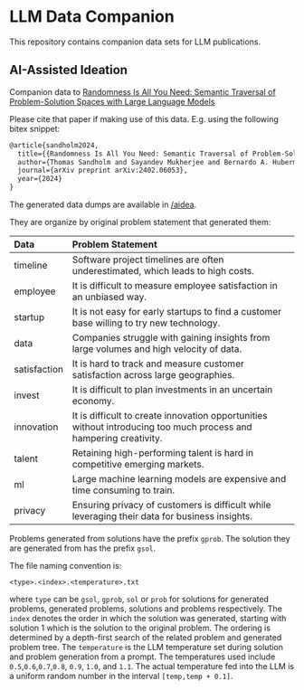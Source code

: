 # LLM Data Companion
This repository contains companion data sets for LLM 
publications.

## AI-Assisted Ideation
Companion data to
[Randomness Is All You Need: Semantic Traversal of Problem-Solution Spaces with Large Language Models](https://arxiv.org/abs/2402.06053)

Please cite that paper if making use of this data. E.g. using the following bitex snippet:
```Latex
@article{sandholm2024,
  title={{Randomness Is All You Need: Semantic Traversal of Problem-Solution Spaces with Large Language Models}},
  author={Thomas Sandholm and Sayandev Mukherjee and Bernardo A. Huberman},
  journal={arXiv preprint arXiv:2402.06053},
  year={2024}
}
```

The generated data dumps are available in  [/aidea](aidea/).

They are organize by original problem statement that generated
them:

| Data | Problem Statement |
|:---|:---|
| timeline | Software project timelines are often underestimated, which leads to high costs. |
| employee | It is difficult to measure employee satisfaction in an unbiased way. |
| startup | It is not easy for early startups to find a customer base willing to try new technology. |
| data | Companies struggle with gaining insights from large volumes and high velocity of data. |
| satisfaction | It is hard to track and measure customer satisfaction across large geographies. |
| invest | It is difficult to plan investments in an uncertain economy. |
| innovation | It is difficult to create innovation opportunities without introducing too much process and hampering creativity. |
| talent | Retaining high-performing talent is hard in competitive emerging markets. |
| ml | Large machine learning models are expensive and time consuming to train. |
| privacy | Ensuring privacy of customers is difficult while leveraging their data for business insights. |

Problems generated from solutions have the prefix `gprob`.
The solution they are generated from has the prefix `gsol`.

The file naming convention is: 
```
<type>.<index>.<temperature>.txt
```
where `type` can be `gsol`, `gprob`, `sol` or `prob` for solutions for generated
problems, generated problems, solutions and problems respectively. The
`index` denotes the order in which the solution was generated, starting
with solution 1 which is the solution to the original problem. The ordering
is determined by a depth-first search of the related problem and generated
problem tree. The `temperature` is the LLM temperature set during solution
and problem generation from a prompt. The temperatures used include `0.5`,`0.6`,`0.7`,`0.8`, `0.9`,
`1.0`, and `1.1`. The actual temperature fed into the LLM is a uniform random number 
in the interval `[temp,temp + 0.1]`.
